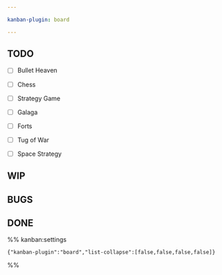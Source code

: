 ```yaml
---

kanban-plugin: board

---
```


## TODO

- [ ] Bullet Heaven
- [ ] Chess
- [ ] Strategy Game
- [ ] Galaga
- [ ] Forts
- [ ] Tug of War
- [ ] Space Strategy


## WIP



## BUGS



## DONE





%% kanban:settings
```
{"kanban-plugin":"board","list-collapse":[false,false,false,false]}
```
%%